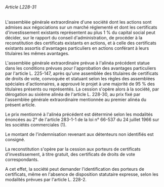 ###### Article L228-31

L'assemblée générale extraordinaire d'une société dont les actions sont admises aux négociations sur un marché réglementé et dont les certificats d'investissement existants représentent au plus 1 % du capital social peut décider, sur le rapport du conseil d'administration, de procéder à la reconstitution des certificats existants en actions, et à celle des certificats existants assortis d'avantages particuliers en actions conférant à leurs titulaires les mêmes avantages.

L'assemblée générale extraordinaire prévue à l'alinéa précédent statue dans les conditions prévues pour l'approbation des avantages particuliers par l'article L. 225-147, après qu'une assemblée des titulaires de certificats de droits de vote, convoquée et statuant selon les règles des assemblées spéciales d'actionnaires, a approuvé le projet à une majorité de 95 % des titulaires présents ou représentés. La cession s'opère alors à la société, par dérogation au sixième alinéa de l'article L. 228-30, au prix fixé par l'assemblée générale extraordinaire mentionnée au premier alinéa du présent article.

Le prix mentionné à l'alinéa précédent est déterminé selon les modalités énoncées au 2° de l'article 283-1-1 de la loi n° 66-537 du 24 juillet 1966 sur les sociétés commerciales (1).

Le montant de l'indemnisation revenant aux détenteurs non identifiés est consigné.

La reconstitution s'opère par la cession aux porteurs de certificats d'investissement, à titre gratuit, des certificats de droits de vote correspondants.

A cet effet, la société peut demander l'identification des porteurs de certificats, même en l'absence de disposition statutaire expresse, selon les modalités prévues par l'article L. 228-2.

